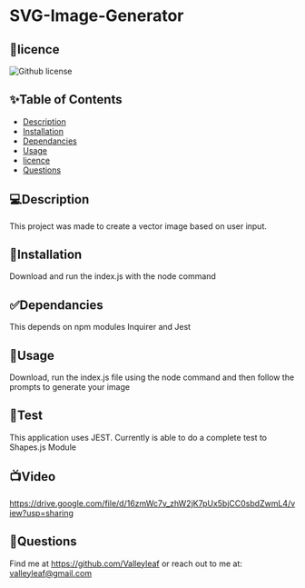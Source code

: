# SVG-Image-Generator
## 📝licence
![Github license](https://img.shields.io/badge/license-MIT,-green.svg)

## ✨Table of Contents
* [Description](#Description)
* [Installation](#Installation)
* [Dependancies](#Dependancies)
* [Usage](#Usage)
* [licence](#licence)
* [Questions](#Questions)

## 💻Description
This project was made to create a vector image based on user input.

## 🚨Installation
Download and run the index.js with the node command

## ✅Dependancies
This depends on npm modules Inquirer and Jest

## 🚀Usage
Download, run the index.js file using the node command and then follow the prompts to generate your image

## 💊Test
This application uses JEST. Currently is able to do a complete test to Shapes.js Module

## 📺Video
https://drive.google.com/file/d/16zmWc7v_zhW2jK7pUx5bjCC0sbdZwmL4/view?usp=sharing

## 👤Questions
Find me at https://github.com/Valleyleaf or reach out to me
at: valleyleaf@gmail.com

